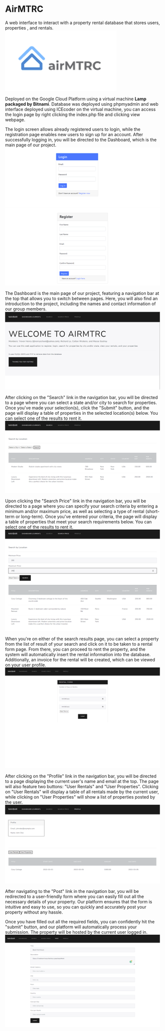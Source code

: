 # AirMTRC
A web interface to interact with a property rental database that stores users, properties , and rentals.
![GitHub Logo](/images/airmtrc.PNG) 

Deployed on the Google Cloud Platform using a virtual machine **Lamp packaged by Bitnami**. Database was deployed using phpmyadmin and web interface deployed using ICEcoder on the virtual machine, you can access the login page by right clicking the index.php file and clicking view webpage.

The login screen allows already registered users to login, while the registration page enables new users to sign up for an account. After successfully logging in, you will be directed to the Dashboard, which is the main page of our project.
![GitHub Logo](/images/index.PNG)
![GitHub Logo](/images/register.PNG)

The Dashboard is the main page of our project, featuring a navigation bar at the top that allows you to switch between pages. Here, you will also find an introduction to the project, including the names and contact information of our group members.
![GitHub Logo](/images/dashboard.PNG)

After clicking on the "Search" link in the navigation bar, you will be directed to a page where you can select a state and/or city to search for properties. Once you've made your selection(s), click the "Submit" button, and the page will display a table of properties in the selected location(s) below. You can select one of the results to rent it.
![GitHub Logo](/images/search.PNG) 

Upon clicking the "Search Price" link in the navigation bar, you will be directed to a page where you can specify your search criteria by entering a minimum and/or maximum price, as well as selecting a type of rental (short-term or long-term). Once you've entered your criteria, the page will display a table of properties that meet your search requirements below. You can select one of the results to rent it.
![GitHub Logo](/images/searchprice.PNG)

When you're on either of the search results page, you can select a property from the list of result of your search and click on it to be taken to a rental form page. From there, you can proceed to rent the property, and the system will automatically insert the rental information into the database. Additionally, an invoice for the rental will be created, which can be viewed on your user profile.
![GitHub Logo](/images/rental.PNG)

After clicking on the "Profile" link in the navigation bar, you will be directed to a page displaying the current user's name and email at the top. The page will also feature two buttons: "User Rentals" and "User Properties". Clicking on "User Rentals" will display a table of all rentals made by the current user, while clicking on "User Properties" will show a list of properties posted by the user.
![GitHub Logo](/images/profile.PNG)

After navigating to the "Post" link in the navigation bar, you will be redirected to a user-friendly form where you can easily fill out all the necessary details of your property. Our platform ensures that the form is intuitive and easy to use, so you can quickly and accurately post your property without any hassle.

Once you have filled out all the required fields, you can confidently hit the "submit" button, and our platform will automatically process your submission. The property will be hosted by the current user logged in.
![GitHub Logo](/images/post.PNG)





